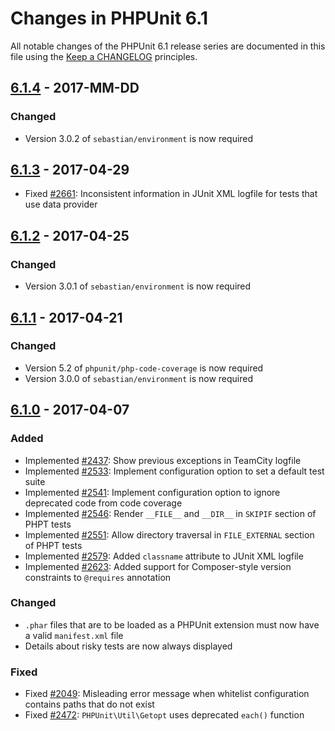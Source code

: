 # Changes in PHPUnit 6.1

All notable changes of the PHPUnit 6.1 release series are documented in this file using the [Keep a CHANGELOG](http://keepachangelog.com/) principles.

## [6.1.4] - 2017-MM-DD

### Changed

* Version 3.0.2 of `sebastian/environment` is now required

## [6.1.3] - 2017-04-29

* Fixed [#2661](https://github.com/sebastianbergmann/phpunit/pull/2661): Inconsistent information in JUnit XML logfile for tests that use data provider

## [6.1.2] - 2017-04-25

### Changed

* Version 3.0.1 of `sebastian/environment` is now required

## [6.1.1] - 2017-04-21

### Changed

* Version 5.2 of `phpunit/php-code-coverage` is now required
* Version 3.0.0 of `sebastian/environment` is now required

## [6.1.0] - 2017-04-07

### Added

* Implemented [#2437](https://github.com/sebastianbergmann/phpunit/issues/2437): Show previous exceptions in TeamCity logfile
* Implemented [#2533](https://github.com/sebastianbergmann/phpunit/pull/2533): Implement configuration option to set a default test suite
* Implemented [#2541](https://github.com/sebastianbergmann/phpunit/issues/2541): Implement configuration option to ignore deprecated code from code coverage
* Implemented [#2546](https://github.com/sebastianbergmann/phpunit/issues/2546): Render `__FILE__` and `__DIR__` in `SKIPIF` section of PHPT tests
* Implemented [#2551](https://github.com/sebastianbergmann/phpunit/issues/2551): Allow directory traversal in `FILE_EXTERNAL` section of PHPT tests
* Implemented [#2579](https://github.com/sebastianbergmann/phpunit/issues/2579): Added `classname` attribute to JUnit XML logfile
* Implemented [#2623](https://github.com/sebastianbergmann/phpunit/pull/2623): Added support for Composer-style version constraints to `@requires` annotation

### Changed

* `.phar` files that are to be loaded as a PHPUnit extension must now have a valid `manifest.xml` file
* Details about risky tests are now always displayed

### Fixed

* Fixed [#2049](https://github.com/sebastianbergmann/phpunit/issues/2049): Misleading error message when whitelist configuration contains paths that do not exist
* Fixed [#2472](https://github.com/sebastianbergmann/phpunit/issues/2472): `PHPUnit\Util\Getopt` uses deprecated `each()` function

[6.1.4]: https://github.com/sebastianbergmann/phpunit/compare/6.1.3...6.1.4
[6.1.3]: https://github.com/sebastianbergmann/phpunit/compare/6.1.2...6.1.3
[6.1.2]: https://github.com/sebastianbergmann/phpunit/compare/6.1.1...6.1.2
[6.1.1]: https://github.com/sebastianbergmann/phpunit/compare/6.1.0...6.1.1
[6.1.0]: https://github.com/sebastianbergmann/phpunit/compare/6.0...6.1.0

